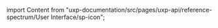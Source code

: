 
import Content from "uxp-documentation/src/pages/uxp-api/reference-spectrum/User Interface/sp-icon";

<Content query="product=xd"/>

